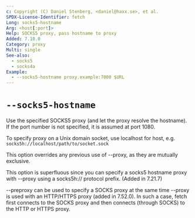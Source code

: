 ```yaml
---
c: Copyright (C) Daniel Stenberg, <daniel@haxx.se>, et al.
SPDX-License-Identifier: fetch
Long: socks5-hostname
Arg: <host[:port]>
Help: SOCKS5 proxy, pass hostname to proxy
Added: 7.18.0
Category: proxy
Multi: single
See-also:
  - socks5
  - socks4a
Example:
  - --socks5-hostname proxy.example:7000 $URL
---
```


# `--socks5-hostname`

Use the specified SOCKS5 proxy (and let the proxy resolve the hostname). If
the port number is not specified, it is assumed at port 1080.

To specify proxy on a Unix domain socket, use localhost for host, e.g.
`socks5h://localhost/path/to/socket.sock`

This option overrides any previous use of --proxy, as they are mutually
exclusive.

This option is superfluous since you can specify a socks5 hostname proxy with
--proxy using a socks5h:// protocol prefix. (Added in 7.21.7)

--preproxy can be used to specify a SOCKS proxy at the same time --proxy is
used with an HTTP/HTTPS proxy (added in 7.52.0). In such a case, fetch first
connects to the SOCKS proxy and then connects (through SOCKS) to the HTTP or
HTTPS proxy.
